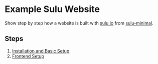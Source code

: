 # Example Sulu Website

Show step by step how a website is built with [sulu.io](http://sulu.io) from [sulu-minimal](http://github.com/sulu/sulu-minimal).

## Steps

1. [Installation and Basic Setup](https://github.com/alexander-schranz/example-sulu-website/pull/1)
2. [Frontend Setup](https://github.com/alexander-schranz/example-sulu-website/pull/2)
